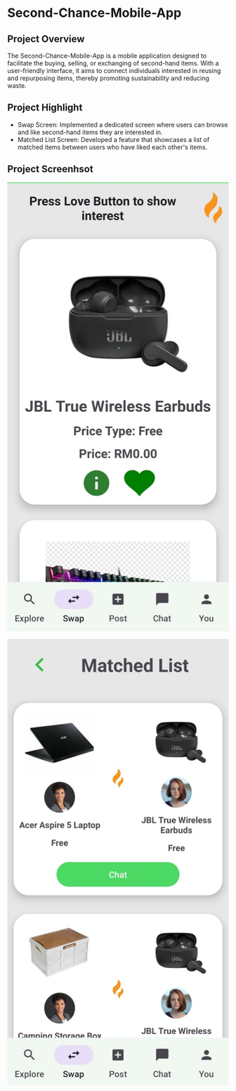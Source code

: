 # Second-Chance-Mobile-App
## Project Overview
The Second-Chance-Mobile-App is a mobile application designed to facilitate the buying, selling, or exchanging of second-hand items. With a user-friendly interface, it aims to connect individuals interested in reusing and repurposing items, thereby promoting sustainability and reducing waste.

## Project Highlight
- Swap Screen: Implemented a dedicated screen where users can browse and like second-hand items they are interested in.
- Matched List Screen: Developed a feature that showcases a list of matched items between users who have liked each other's items.

## Project Screenhsot
![Alt text](screenshot/swap_screen.jpeg)

![Alt text](screenshot/matched_list_screen.jpeg)

